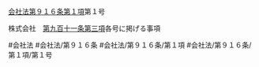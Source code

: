 [会社法第９１６条第１項](会社法＿＿＿＿第９１６条第１項)第１号

株式会社　[第九百十一条第三項](会社法＿＿＿＿第９１１条第３項)各号に掲げる事項


#会社法
#会社法/第９１６条
#会社法/第９１６条/第１項
#会社法/第９１６条/第１項/第１号
